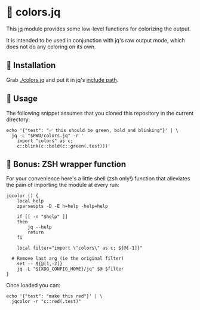 # 🎨 colors.jq

This [jq](https://jqlang.github.io/jq/) module provides some low-level
functions for colorizing the output.

It is intended to be used in conjunction with jq's raw output mode, which does
not do any coloring on its own.

## 🔨 Installation

Grab [./colors.jq](./colors.jq) and put it in jq's
[include path](https://jqlang.github.io/jq/manual/#modules).

## 🍧 Usage

The following snippet assumes that you cloned this repository in the current
directory:

```shell
echo '{"test": "✅ this should be green, bold and blinking"}' | \
  jq -L "$PWD/colors.jq" -r '
    import "colors" as c;
    c::blink(c::bold(c::green(.test)))'
```

## 💫 Bonus: ZSH wrapper function

For your convenience here's a little shell (zsh only!) function that alleviates
the pain of importing the module at every run:

```shell
jqcolor () {
	local help
	zparseopts -D -E h=help -help=help

	if [[ -n "$help" ]]
	then
		jq --help
		return
	fi

	local filter="import \"colors\" as c; ${@[-1]}"

  # Remove last arg (ie the original filter)
	set -- ${@[1,-2]}
	jq -L "${XDG_CONFIG_HOME}/jq" $@ $filter
}
```

Once loaded you can:

```shell
echo '{"test": "make this red"}' | \
  jqcolor -r "c::red(.test)"
```
